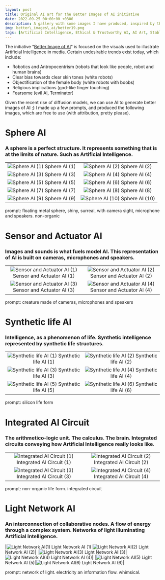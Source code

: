 ```yaml
---
layout: post
title: Original AI art for the Better Images of AI initiative
date: 2022-09-25 00:00:00 +0300
description: A gallery with some images I have produced, inspired by the Better Image of AI initiative.
img: better\_images\_ai/better19.png 
tags: [Artificial Intelligence, Ethical & Trustworthy AI, AI Art, Stable Diffusion, Gallery]
---
```


The initiative "[Better Image of AI](https://betterimagesofai.org/)" is focused on the visuals used to illustrate Artificial Intelligence in media. Certain undesirable trends exist today, which include:
* Robotics and Antropocentrism (robots that look like people, robot and human brains) 
* Clear bias towards clear skin tones (white robots)
* Objectification of the female body (white robots with boobs)
* Religious implications (god-like finger touching)
* Fearsome (evil AI, Terminator)

Given the recent rise of diffusion models, we can use AI to generate better images of AI ;) 
I made up a few prompts, and produced the following images, which are free to use (with attribution, pretty please).

# Sphere AI

### A sphere is a perfect structure. It represents something that is at the limits of nature. Such as Artificial Intelligence.

| | |
|:-------------------------:|:-------------------------:|
|![Sphere AI (1)]({{site.baseurl}}/assets/img/better_images_ai/better.png) Sphere AI (1)|![Sphere AI (2)]({{site.baseurl}}/assets/img/better_images_ai/better2.png) Sphere AI (2)|
|![Sphere AI (3)]({{site.baseurl}}/assets/img/better_images_ai/better10.png) Sphere AI (3)|![Sphere AI (4)]({{site.baseurl}}/assets/img/better_images_ai/better11.png) Sphere AI (4)|
|![Sphere AI (5)]({{site.baseurl}}/assets/img/better_images_ai/better12.png) Sphere AI (5)|![Sphere AI (6)]({{site.baseurl}}/assets/img/better_images_ai/better13.png) Sphere AI (6)|
|![Sphere AI (7)]({{site.baseurl}}/assets/img/better_images_ai/better16.png) Sphere AI (7)|![Sphere AI (8)]({{site.baseurl}}/assets/img/better_images_ai/better22.png) Sphere AI (8)|
|![Sphere AI (9)]({{site.baseurl}}/assets/img/better_images_ai/better9.png) Sphere AI (9)|![Sphere AI (10)]({{site.baseurl}}/assets/img/better_images_ai/better28.png) Sphere AI (10)|

prompt: floating metal sphere, shiny, surreal, with camera sight, microphone and speakers. non-organic

# Sensor and Actuator AI

### Images and sounds is what fuels model AI. This representation of AI is built on cameras, microphones and speakers.

| | |
|:-------------------------:|:-------------------------:|
|![Sensor and Actuator AI (1)]({{site.baseurl}}/assets/img/better_images_ai/better3.png) Sensor and Actuator AI (1)|![Sensor and Actuator AI (2)]({{site.baseurl}}/assets/img/better_images_ai/better8.png) Sensor and Actuator AI (2)|
|![Sensor and Actuator AI (3)]({{site.baseurl}}/assets/img/better_images_ai/better18.png) Sensor and Actuator AI (3)|![Sensor and Actuator AI (4)]({{site.baseurl}}/assets/img/better_images_ai/better24.png) Sensor and Actuator AI (4)|

prompt: creature made of cameras, microphones and speakers


# Synthetic life AI

### Intelligence, as a phenomenon of life. Synthetic intelligence represented by synthetic life structures.

| | |
|:-------------------------:|:-------------------------:|
|![Synthetic life AI (1)]({{site.baseurl}}/assets/img/better_images_ai/better4.png) Synthetic life AI (1)|![Synthetic life AI (2)]({{site.baseurl}}/assets/img/better_images_ai/better5.png) Synthetic life AI (2)|
|![Synthetic life AI (3)]({{site.baseurl}}/assets/img/better_images_ai/better6.png) Synthetic life AI (3)|![Synthetic life AI (4)]({{site.baseurl}}/assets/img/better_images_ai/better14.png) Synthetic life AI (4)|
|![Synthetic life AI (5)]({{site.baseurl}}/assets/img/better_images_ai/better26.png) Synthetic life AI (5)|![Synthetic life AI (6)]({{site.baseurl}}/assets/img/better_images_ai/better27.png) Synthetic life AI (6)|

prompt: silicon life form


# Integrated AI Circuit

### The arithmetico-logic unit. The calculus. The brain. Integrated circuits conveying how Artificial Intelligence really looks like.

| | |
|:-------------------------:|:-------------------------:|
|![Integrated AI Circuit (1)]({{site.baseurl}}/assets/img/better_images_ai/better19.png) Integrated AI Circuit (1)|![Integrated AI Circuit (2)]({{site.baseurl}}/assets/img/better_images_ai/better23.png) Integrated AI Circuit (2)|
|![Integrated AI Circuit (3)]({{site.baseurl}}/assets/img/better_images_ai/better25.png) Integrated AI Circuit (3)|![Integrated AI Circuit (4)]({{site.baseurl}}/assets/img/better_images_ai/better29.png) Integrated AI Circuit (4)|

prompt: non-organic life form. integrated circuit


# Light Network AI

### An interconnection of collaborative nodes. A flow of energy through a complex system. Networks of light illuminating Artificial Intelligence.


|![Light Network AI(1)]({{site.baseurl}}/assets/img/better_images_ai/better7.png) Light Network AI (1)|![Light Network AI(2)]({{site.baseurl}}/assets/img/better_images_ai/better15.png) Light Network AI (2)|
|![Light Network AI(3)]({{site.baseurl}}/assets/img/better_images_ai/better20.png) Light Network AI (3)|![Light Network AI(4)]({{site.baseurl}}/assets/img/better_images_ai/better21.png) Light Network AI (4)|
|![Light Network AI(5)]({{site.baseurl}}/assets/img/better_images_ai/better30.png) Light Network AI (5)|![Light Network AI(6)]({{site.baseurl}}/assets/img/better_images_ai/better17.png) Light Network AI (6)|

prompt: network of light. electricity an information flow. whimsical. 
